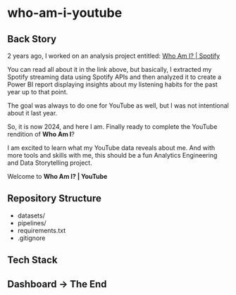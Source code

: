 # who-am-i-youtube

## Back Story
2 years ago, I worked on an analysis project entitled: [Who Am I? | Spotify](https://www.linkedin.com/pulse/who-am-i-spotify-part-1-michael-maina/)

You can read all about it in the link above, but basically, I extracted my Spotify streaming data using Spotify APIs and then analyzed it to create a Power BI report displaying insights about my listening habits for the past year up to that point.

The goal was always to do one for YouTube as well, but I was not intentional about it last year.

So, it is now 2024, and here I am. Finally ready to complete the YouTube rendition of **Who Am I**?

I am excited to learn what my YouTube data reveals about me. And with more tools and skills with me, this should be a fun Analytics Engineering and Data Storytelling project.

Welcome to **Who Am I? | YouTube**

## Repository Structure
- datasets/
- pipelines/
- requirements.txt
- .gitignore


## Tech Stack

## Dashboard -> The End